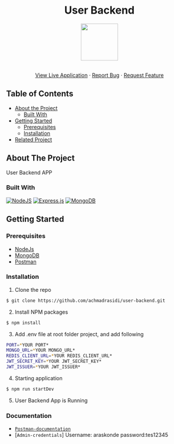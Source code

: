 <p align="center">

  <h1 align="center">User Backend</h1>
  <p align="center">
    <image align="center" width="100" src='./static/assets/img/coffee 1.png' />
  </p>

  <p align="center">
    <br />
    <a href="https://juncoffe.netlify.app/">View Live Application</a>
    ·
    <a href="https://github.com/achmadrasidi/juncoffee/issues">Report Bug</a>
    ·
    <a href="https://github.com/achmadrasidi/juncoffee/issues">Request Feature</a>
  </p>
</p>

## Table of Contents

- [About the Project](#about-the-project)
  - [Built With](#built-with)
- [Getting Started](#getting-started)
  - [Prerequisites](#prerequisites)
  - [Installation](#installation)
- [Related Project](#related-project)

## About The Project

User Backend APP

### Built With

[![NodeJS](https://img.shields.io/badge/node.js-6DA55F?style=for-the-badge&logo=node.js&logoColor=white)](https://nodejs.org/en/)
[![Express.js](https://img.shields.io/badge/express.js-%23404d59.svg?style=for-the-badge&logo=express&logoColor=%2361DAFB)](https://expressjs.com/)
[![MongoDB](https://img.shields.io/badge/MongoDB-%234ea94b.svg?style=for-the-badge&logo=mongodb&logoColor=white)](https://www.mongodb.com/)
<br>

## Getting Started

### Prerequisites

- [NodeJs](https://nodejs.org/)
- [MongoDB](https://www.mongodb.com/)
- [Postman](https://www.postman.com/)

### Installation

1. Clone the repo

```sh
$ git clone https://github.com/achmadrasidi/user-backend.git
```

2. Install NPM packages

```sh
$ npm install
```

3. Add .env file at root folder project, and add following

```sh
PORT=*YOUR PORT*
MONGO_URL=*YOUR MONGO_URL*
REDIS_CLIENT_URL=*YOUR REDIS_CLIENT_URL*
JWT_SECRET_KEY=*YOUR JWT_SECRET_KEY*
JWT_ISSUER=*YOUR JWT_ISSUER*
```

4. Starting application

```sh
$ npm run startDev
```

5. User Backend App is Running

### Documentation

- [`Postman-documentation`](https://documenter.getpostman.com/view/20709109/UzXKVdvg)
- [`Admin-credentials`] Username: araskonde password:tes12345
